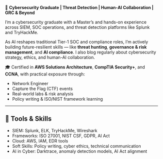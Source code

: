 🔐 **Cybersecurity Graduate | Threat Detection | Human-AI Collaboration | GRC & Beyond**

I’m a cybersecurity graduate with a Master’s and hands-on experience across SIEM, SOC operations, and threat detection platforms like Splunk and TryHackMe.

As AI reshapes traditional Tier-1 SOC and compliance roles, 
I’m actively building future-resilient skills — like **threat hunting**, **governance & risk management**, and **AI compliance**. 
I also blog regularly about cybersecurity strategy, ethics, and human-AI collaboration.

🎓 Certified in **AWS Solutions Architecture**, **CompTIA Security+**, and **CCNA**, with practical exposure through:
- Network Engineer 
- Capture the Flag (CTF) events
- Real-world labs & risk analysis
- Policy writing & ISO/NIST framework learning

---

## 🔧 Tools & Skills

- SIEM: Splunk, ELK, TryHackMe, Wireshark  
- Frameworks: ISO 27001, NIST CSF, GDPR, AI Act  
- Cloud: AWS, IAM, EDR tools  
- Soft Skills: Policy writing, cyber ethics, technical communication  
- AI in Cyber: Darktrace, anomaly detection models, AI Act alignment  
